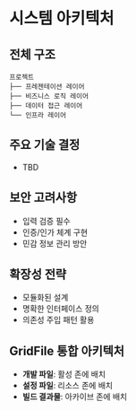 # 시스템 아키텍처

## 전체 구조
```
프로젝트
├── 프레젠테이션 레이어
├── 비즈니스 로직 레이어  
├── 데이터 접근 레이어
└── 인프라 레이어
```

## 주요 기술 결정
- TBD

## 보안 고려사항
- 입력 검증 필수
- 인증/인가 체계 구현
- 민감 정보 관리 방안

## 확장성 전략
- 모듈화된 설계
- 명확한 인터페이스 정의
- 의존성 주입 패턴 활용

## GridFile 통합 아키텍처
- **개발 파일**: 활성 존에 배치
- **설정 파일**: 리소스 존에 배치
- **빌드 결과물**: 아카이브 존에 배치
